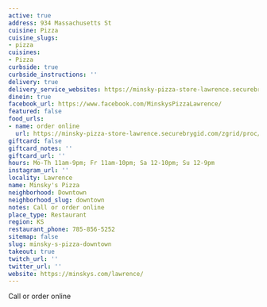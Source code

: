 ```yaml
---
active: true
address: 934 Massachusetts St
cuisine: Pizza
cuisine_slugs:
- pizza
cuisines:
- Pizza
curbside: true
curbside_instructions: ''
delivery: true
delivery_service_websites: https://minsky-pizza-store-lawrence.securebrygid.com/zgrid/proc/site/sitep.jsp
dinein: true
facebook_url: https://www.facebook.com/MinskysPizzaLawrence/
featured: false
food_urls:
- name: order online
  url: https://minsky-pizza-store-lawrence.securebrygid.com/zgrid/proc/site/sitep.jsp
giftcard: false
giftcard_notes: ''
giftcard_url: ''
hours: Mo-Th 11am-9pm; Fr 11am-10pm; Sa 12-10pm; Su 12-9pm
instagram_url: ''
locality: Lawrence
name: Minsky's Pizza
neighborhood: Downtown
neighborhood_slug: downtown
notes: Call or order online
place_type: Restaurant
region: KS
restaurant_phone: 785-856-5252
sitemap: false
slug: minsky-s-pizza-downtown
takeout: true
twitch_url: ''
twitter_url: ''
website: https://minskys.com/lawrence/
---
```


Call or order online